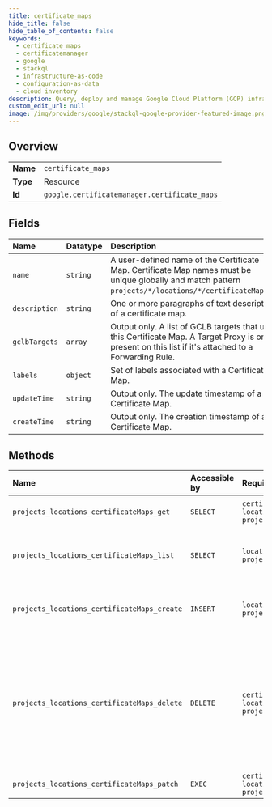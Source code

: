 ```yaml
---
title: certificate_maps
hide_title: false
hide_table_of_contents: false
keywords:
  - certificate_maps
  - certificatemanager
  - google    
  - stackql
  - infrastructure-as-code
  - configuration-as-data
  - cloud inventory
description: Query, deploy and manage Google Cloud Platform (GCP) infrastructure and resources using SQL
custom_edit_url: null
image: /img/providers/google/stackql-google-provider-featured-image.png
---
```

  
    

## Overview
<table><tbody>
<tr><td><b>Name</b></td><td><code>certificate_maps</code></td></tr>
<tr><td><b>Type</b></td><td>Resource</td></tr>
<tr><td><b>Id</b></td><td><code>google.certificatemanager.certificate_maps</code></td></tr>
</tbody></table>

## Fields
| Name | Datatype | Description |
|:-----|:---------|:------------|
| `name` | `string` | A user-defined name of the Certificate Map. Certificate Map names must be unique globally and match pattern `projects/*/locations/*/certificateMaps/*`. |
| `description` | `string` | One or more paragraphs of text description of a certificate map. |
| `gclbTargets` | `array` | Output only. A list of GCLB targets that use this Certificate Map. A Target Proxy is only present on this list if it's attached to a Forwarding Rule. |
| `labels` | `object` | Set of labels associated with a Certificate Map. |
| `updateTime` | `string` | Output only. The update timestamp of a Certificate Map. |
| `createTime` | `string` | Output only. The creation timestamp of a Certificate Map. |
## Methods
| Name | Accessible by | Required Params | Description |
|:-----|:--------------|:----------------|:------------|
| `projects_locations_certificateMaps_get` | `SELECT` | `certificateMapsId, locationsId, projectsId` | Gets details of a single CertificateMap. |
| `projects_locations_certificateMaps_list` | `SELECT` | `locationsId, projectsId` | Lists CertificateMaps in a given project and location. |
| `projects_locations_certificateMaps_create` | `INSERT` | `locationsId, projectsId` | Creates a new CertificateMap in a given project and location. |
| `projects_locations_certificateMaps_delete` | `DELETE` | `certificateMapsId, locationsId, projectsId` | Deletes a single CertificateMap. A Certificate Map can't be deleted if it contains Certificate Map Entries. Remove all the entries from the map before calling this method. |
| `projects_locations_certificateMaps_patch` | `EXEC` | `certificateMapsId, locationsId, projectsId` | Updates a CertificateMap. |
